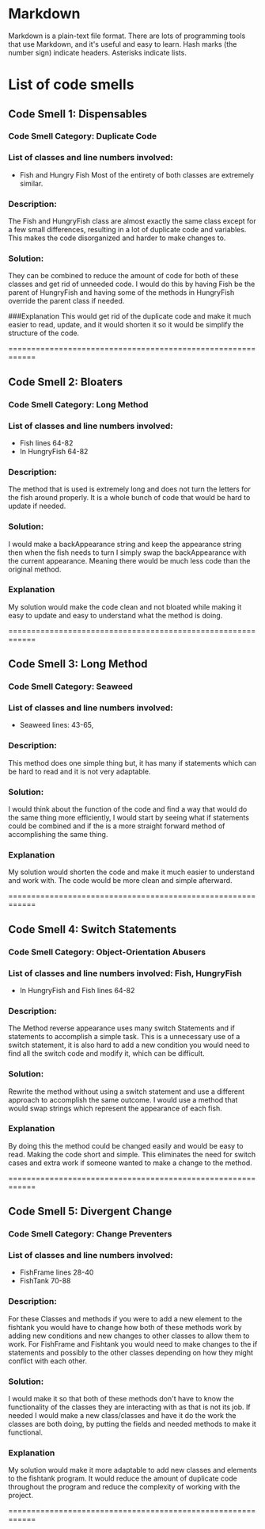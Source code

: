 # Markdown

Markdown is a plain-text file format. There are lots of programming tools that use Markdown, and it's useful and
easy to learn. Hash marks (the number sign) indicate headers. Asterisks indicate lists.

# List of code smells

## Code Smell 1: Dispensables

### Code Smell Category: Duplicate Code

### List of classes and line numbers involved: 

* Fish and Hungry Fish Most of the entirety of both classes are extremely similar. 

### Description:
The Fish and HungryFish class are almost exactly the same class except for a few 
small differences, resulting in a lot of duplicate code and variables. This makes
the code disorganized and harder to make changes to.


### Solution: 
They can be combined to reduce the amount of code for both of these classes and
get rid of unneeded code. I would do this by having Fish be the parent of HungryFish and having some of the methods in 
HungryFish override the parent class if needed.


###Explanation
This would get rid of the duplicate code and make it much easier to read, update, and
it would shorten it so it would be simplify the structure of the code.


============================================================
## Code Smell 2: Bloaters

### Code Smell Category: Long Method

### List of classes and line numbers involved:

* Fish lines 64-82
* In HungryFish 64-82
### Description:


The method that is used is extremely long and does not turn the letters for the fish around 
properly. It is a whole bunch of code that would be hard to update if needed.
### Solution:

I would make a backAppearance string and keep the appearance string then when the fish needs
to turn I simply swap the backAppearance with the current appearance. Meaning there would be 
much less code than the original method.
### Explanation


My solution would make the code clean and not bloated while making it easy to update
and easy to understand what the method is doing.


============================================================
## Code Smell 3: Long Method

### Code Smell Category: Seaweed

### List of classes and line numbers involved:

* Seaweed lines: 43-65, 
### Description:

This method does one simple thing but, it has many if statements which can be hard to read and it is
not very adaptable.

### Solution:

I would think about the function of the code and find a way that would do the same thing more efficiently,
I would start by seeing what if statements could be combined and if the is a more straight forward method
of accomplishing the same thing.

### Explanation
My solution would shorten the code and make it much easier to understand and work with. The code would
be more clean and simple afterward.



============================================================
## Code Smell 4:  Switch Statements

### Code Smell Category: Object-Orientation Abusers

### List of classes and line numbers involved: Fish, HungryFish

*  In HungryFish and Fish lines 64-82

### Description:

The Method reverse appearance uses many switch Statements and if statements to accomplish a simple task. 
This is a unnecessary use of a switch statement, it is also hard to add a new condition you would need to
find all the switch code and modify it, which can be difficult.

### Solution: 
Rewrite the method without using a switch statement and use a different approach to accomplish the same
outcome. I would use a method that would swap strings which represent the appearance of each fish. 


### Explanation
By doing this the method could be changed easily and would be easy to read. Making the code short and 
simple. This eliminates the need for switch cases and extra work if someone wanted to make a change
to the method.


============================================================
## Code Smell 5: Divergent Change

### Code Smell Category: Change Preventers

### List of classes and line numbers involved:

* FishFrame lines 28-40
* FishTank 70-88
### Description:
For these Classes and methods if you were to add a new element to the fishtank you would have to change
how both of these methods work by adding new conditions and new changes to other classes to allow
them to work. For FishFrame and Fishtank you would need to make changes to the if statements and possibly
to the other classes depending on how they might conflict with each other.

### Solution:

I would make it so that both of these methods don't have to know the functionality of the classes they 
are interacting with as that is not its job. If needed I would make a new class/classes and have it do 
the work the classes are both doing, by putting the fields and needed methods to make it functional.

### Explanation
My solution would make it more adaptable to add new classes and elements to the fishtank program. It would
reduce the amount of duplicate code throughout the program and reduce the complexity of working with the
project.



============================================================
